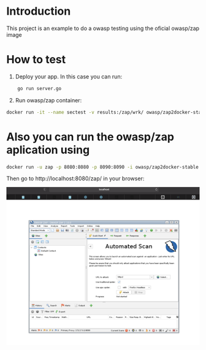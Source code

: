 # Introduction

This project is an example to do a owasp testing using the oficial owasp/zap image

# How to test

1. Deploy your app. In this case you can run:

```bash
    go run server.go
```

2. Run owasp/zap container:

```bash
docker run -it --name sectest -v results:/zap/wrk/ owasp/zap2docker-stable python zap-baseline.py -t http://host.docker.internal:8882/random -x mireportxm.xml -r mireporthtml.html
```

# Also you can run the owasp/zap aplication using

```bash
docker run -u zap -p 8080:8080 -p 8090:8090 -i owasp/zap2docker-stable zap-webswing.sh
```

Then go to http://localhost:8080/zap/ in your browser:

![alt text](zap-app.png)